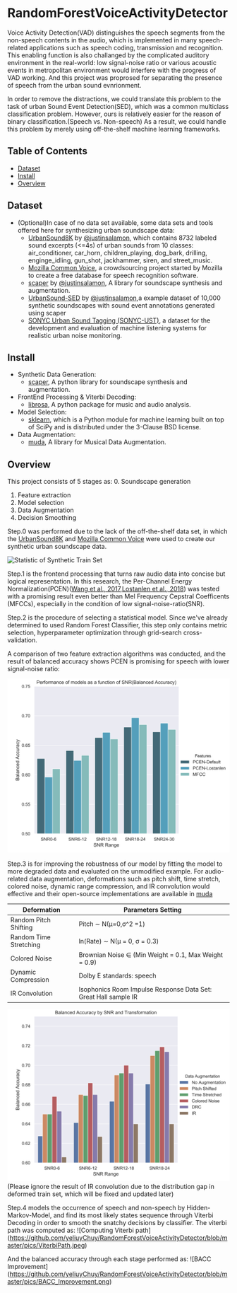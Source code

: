 # RandomForestVoiceActivityDetector

Voice Activity Detection(VAD) distinguishes the speech segments from the non-speech contents in the audio, which is implemented in many speech-related applications such as speech coding, transmission and recognition. This enabling function is also challanged by the complicated auditory environment in the real-world: low signal-noise ratio or various acoustic events in metropolitan environment would interfere with the progress of VAD working. And this project was proprosed for separating the presence of speech from the urban sound evnrionment.

In order to remove the distractions, we could translate this problem to the task of urban Sound Event Detection(SED), which was a common multiclass classification problem. However, ours is relatively easier for the reason of binary classification.(Speech vs. Non-speech) As a result, we could handle this problem by merely using off-the-shelf machine learning frameworks.

## Table of Contents

- [Dataset](#dataset)
- [Install](#install)
- [Overview](#overview)

## Dataset

- (Optional)In case of no data set available, some data sets and tools offered here for synthesizing urban soundscape data:
    - [UrbanSound8K](https://urbansounddataset.weebly.com/urbansound8k.html) by [@justinsalamon](https://github.com/justinsalamon), which contains 8732 labeled sound excerpts (<=4s) of urban sounds from 10 classes: air_conditioner, car_horn, children_playing, dog_bark, drilling, enginge_idling, gun_shot, jackhammer, siren, and street_music.
    - [Mozilla Common Voice](https://voice.mozilla.org/en), a crowdsourcing project started by Mozilla to create a free database for speech recognition software.
    - [scaper](https://github.com/justinsalamon/scaper) by [@justinsalamon](https://github.com/justinsalamon), A library for soundscape synthesis and augmentation.
    - [UrbanSound-SED](http://urbansed.weebly.com/) by [@justinsalamon](https://github.com/justinsalamon),a example dataset of 10,000 synthetic soundscapes with sound event annotations generated using scaper
    - [SONYC Urban Sound Tagging (SONYC-UST)](https://zenodo.org/record/2590742#.Xg5ZqtZKjFQ), a dataset for the development and evaluation of machine listening systems for realistic urban noise monitoring. 
    
## Install

- Synthetic Data Generation:
    - [scaper](https://github.com/justinsalamon/scaper), A python library for soundscape synthesis and augmentation.
- FrontEnd Processing & Viterbi Decoding:
    - [librosa](https://github.com/librosa/librosa), A python package for music and audio analysis.
- Model Selection:
    - [sklearn](https://github.com/scikit-learn/scikit-learn), which is a Python module for machine learning built on top of SciPy and is distributed under the 3-Clause BSD license.
- Data Augmentation:
    - [muda](https://github.com/bmcfee/muda), A library for Musical Data Augmentation.

## Overview

This project consists of 5 stages as:
0. Soundscape generation
1. Feature extraction
2. Model selection
3. Data Augmentation
4. Decision Smoothing

Step.0 was performed due to the lack of the off-the-shelf data set, in which the [UrbanSound8K](https://urbansounddataset.weebly.com/urbansound8k.html) and [Mozilla Common Voice](https://voice.mozilla.org/en) were used to create our synthetic urban soundscape data.

![Statistic of Synthetic Train Set](https://github.com/yeliuyChuy/RandomForestVoiceActivityDetector/blob/master/pics/soundscape_statistic_train.png)

Step.1 is the frontend processing that turns raw audio data into concise but logical representation. In this research, the Per-Channel Energy Normalization(PCEN)([Wang et al., 2017](https://arxiv.org/pdf/1607.05666.pdf),[Lostanlen
et al., 2018](http://www.justinsalamon.com/uploads/4/3/9/4/4394963/lostanlen_pcen_spl2018.pdf)) was tested with a promising result even better than Mel Frequency Cepstral Coefficents (MFCCs), especially in the condition of low signal-noise-ratio(SNR).

Step.2 is the procedure of selecting a statistical model. Since we've already determined to used Random Forest Classifier, this step only contains metric selection, hyperparameter optimization through grid-search cross-validation.

A comparison of two feature extraction algorithms was conducted, and the result of balanced accuracy shows PCEN is promising for speech with lower signal-noise ratio:

![MFCC vs. PCEN in Frontend Processing](https://github.com/yeliuyChuy/RandomForestVoiceActivityDetector/blob/master/pics/ModelPerformance_BACC.png)

Step.3 is for improving the robustness of our model by fitting the model to more degraded data and evaluated on the unmodified example. For audio-related data augmentation, deformations such as pitch shift, time stretch, colored noise, dynamic range compression, and IR convolution would effective and their open-source implementations are available in [muda](https://github.com/bmcfee/muda)

Deformation | Parameters Setting
------------ | -------------
Random Pitch Shifting | Pitch ∼ N(μ=0,σ^2 =1)
Random Time Stretching | ln(Rate) ∼ N(μ = 0, σ = 0.3)
Colored Noise | Brownian Noise ∈ (Min Weight = 0.1, Max Weight = 0.9)
Dynamic Compression | Dolby E standards: speech
IR Convolution | Isophonics Room Impulse Response Data Set: Great Hall sample IR

![Data Augmentation](https://github.com/yeliuyChuy/RandomForestVoiceActivityDetector/blob/master/pics/Aug_BACC_BarPlot.png)
(Please ignore the result of IR convolution due to the distribution gap in deformed train set, which will be fixed and updated later)


Step.4 models the occurrence of speech and non-speech by Hidden-Markov-Model, and find its most likely states sequence through Viterbi Decoding in order to smooth the snatchy decisions by classifier. The viterbi path was computed as:
![Computing Viterbi path]
(https://github.com/yeliuyChuy/RandomForestVoiceActivityDetector/blob/master/pics/ViterbiPath.jpeg)

And the balanced accuracy through each stage performed as:
![BACC Improvement]
(https://github.com/yeliuyChuy/RandomForestVoiceActivityDetector/blob/master/pics/BACC_Improvement.png)


